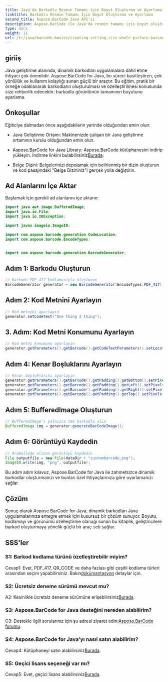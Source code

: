 ```yaml
---
title: Java'da Barkodlu Resmin Tamamı için Boyut Oluşturma ve Ayarlama
linktitle: Barkodlu Resmin Tamamı İçin Boyut Oluşturma ve Ayarlama
second_title: Aspose.BarCode Java API'si
description: Aspose.BarCode ile Java'da resmin tamamı için boyut oluşturmayı ve ayarlamayı keşfedin. Boyutu, kodlamayı ve görünümü zahmetsizce özelleştirin.
type: docs
weight: 11
url: /tr/java/barcode-basics/creating-setting-size-whole-picture-barcode/
---
```

## giriiş

Java geliştirme alanında, dinamik barkodları uygulamalara dahil etme ihtiyacı çok önemlidir. Aspose.BarCode for Java, bu süreci basitleştiren, çok yönlülük ve kullanım kolaylığı sunan güçlü bir araçtır. Bu eğitim, pratik bir örneğe odaklanarak barkodların oluşturulması ve özelleştirilmesi konusunda size rehberlik edecektir: barkodlu görüntünün tamamının boyutunu ayarlama.

## Önkoşullar

Eğiticiye dalmadan önce aşağıdakilerin yerinde olduğundan emin olun:

- Java Geliştirme Ortamı: Makinenizde çalışan bir Java geliştirme ortamının kurulu olduğundan emin olun.

-  Aspose.BarCode for Java Library: Aspose.BarCode kütüphanesini indirip yükleyin. İndirme linkini bulabilirsiniz[Burada](https://releases.aspose.com/barcode/java/).

- Belge Dizini: Belgelerinizi depolamak için belirlenmiş bir dizin oluşturun ve kod pasajındaki "Belge Dizininiz"i gerçek yolla değiştirin.

## Ad Alanlarını İçe Aktar

Başlamak için gerekli ad alanlarını içe aktarın:

```java
import java.awt.image.BufferedImage;
import java.io.File;
import java.io.IOException;

import javax.imageio.ImageIO;

import com.aspose.barcode.generation.CodeLocation;
import com.aspose.barcode.EncodeTypes;


import com.aspose.barcode.generation.BarcodeGenerator;
```

## Adım 1: Barkodu Oluşturun

```java
// Barkodu PDF_417 kodlamasıyla oluşturun
BarcodeGenerator generator = new BarcodeGenerator(EncodeTypes.PDF_417);
```

## Adım 2: Kod Metnini Ayarlayın

```java
// Kod metnini ayarlayın
generator.setCodeText("One thing 2 thing");
```

## 3. Adım: Kod Metni Konumunu Ayarlayın

```java
// Kod metni konumunu ayarlayın
generator.getParameters().getBarcode().getCodeTextParameters().setLocation(CodeLocation.NONE);
```

## Adım 4: Kenar Boşluklarını Ayarlayın

```java
// Kenar boşluklarını ayarlayın
generator.getParameters().getBarcode().getPadding().getBottom().setPixels(0);
generator.getParameters().getBarcode().getPadding().getLeft().setPixels(0);
generator.getParameters().getBarcode().getPadding().getRight().setPixels(0);
generator.getParameters().getBarcode().getPadding().getTop().setPixels(0);
```

## Adım 5: BufferedImage Oluşturun

```java
// BufferedImage'ı yalnızca tam barkodla alın
BufferedImage img = generator.generateBarCodeImage();
```

## Adım 6: Görüntüyü Kaydedin

```java
// Arabelleğe alınan görüntüyü kaydedin
File outputfile = new File(dataDir + "custombarcode.png");
ImageIO.write(img, "png", outputfile);
```

Bu adım adım kılavuz, Aspose.BarCode for Java ile zahmetsizce dinamik barkodlar oluşturmanızı ve bunları özel ihtiyaçlarınıza göre uyarlamanızı sağlar.

## Çözüm

Sonuç olarak Aspose.BarCode for Java, dinamik barkodları Java uygulamalarınıza entegre etmek için kusursuz bir çözüm sunuyor. Boyutu, kodlamayı ve görünümü özelleştirme olanağı sunan bu kitaplık, geliştiricilere barkod oluşturmaya yönelik güçlü bir araç seti sağlar.

## SSS'ler

### S1: Barkod kodlama türünü özelleştirebilir miyim?

 Cevap1: Evet, PDF_417, QR_CODE ve daha fazlası gibi çeşitli kodlama türleri arasından seçim yapabilirsiniz. Bakın[dokümantasyon](https://reference.aspose.com/barcode/java/) detaylar için.

### S2: Ücretsiz deneme sürümü mevcut mu?

 A2: Kesinlikle ücretsiz deneme sürümüne erişebilirsiniz[Burada](https://releases.aspose.com/).

### S3: Aspose.BarCode for Java desteğini nereden alabilirim?

 C3: Destekle ilgili sorularınız için şu adresi ziyaret edin:[Aspose.BarCode forumu](https://forum.aspose.com/c/barcode/13).

### S4: Aspose.BarCode for Java'yı nasıl satın alabilirim?

 Cevap4: Kütüphaneyi satın alabilirsiniz[Burada](https://purchase.aspose.com/buy).

### S5: Geçici lisans seçeneği var mı?

 Cevap5: Evet, geçici lisans alabilirsiniz[Burada](https://purchase.aspose.com/temporary-license/).